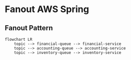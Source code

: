 # Fanout AWS Spring

## Fanout Pattern

```mermaid
flowchart LR
    topic --> financial-queue --> financial-service
    topic --> accounting-queue --> accounting-service 
    topic --> inventory-queue --> inventory-service
```